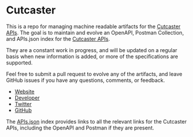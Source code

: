 # CutcasterThis is a repo for managing machine readable artifacts for the [Cutcaster APIs](http://cutcaster.com). The goal is to maintain and evolve an OpenAPI, Postman Collection, and APIs.json index for the [Cutcaster APIs](http://cutcaster.com).They are a constant work in progress, and will be updated on a regular basis when new information is added, or more of the specifications are supported.Feel free to submit a pull request to evolve any of the artifacts, and leave GitHub issues if you have any questions, comments, or feedback.- [Website](http://cutcaster.com)- [Developer](http://cutcaster.com)- [Twitter](https://twitter.com/cutcaster)- [GitHub](https://github.com/Cutcaster)The [APIs.json](https://github.com/api-evangelist/cutcaster/blob/master/apis.json) index provides links to all the relevant links for the Cutcaster APIs, including the OpenAPI and Postman if they are present.
